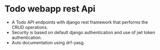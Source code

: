 # Todo webapp rest Api
- A Todo API endpoints with django rest framework that performs the CRUD operations.
- Security is based on default django authentication and use of jwt token authentication.
- Auto documentation using drf-yasg.
